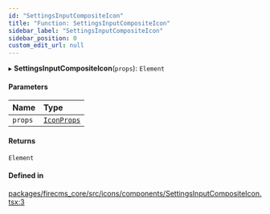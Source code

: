 ```yaml
---
id: "SettingsInputCompositeIcon"
title: "Function: SettingsInputCompositeIcon"
sidebar_label: "SettingsInputCompositeIcon"
sidebar_position: 0
custom_edit_url: null
---
```


▸ **SettingsInputCompositeIcon**(`props`): `Element`

#### Parameters

| Name | Type |
| :------ | :------ |
| `props` | [`IconProps`](../types/IconProps.md) |

#### Returns

`Element`

#### Defined in

[packages/firecms_core/src/icons/components/SettingsInputCompositeIcon.tsx:3](https://github.com/FireCMSco/firecms/blob/d45f3739/packages/firecms_core/src/icons/components/SettingsInputCompositeIcon.tsx#L3)
